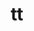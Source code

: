 ---
schema: default
title: tt
organization: ''
notes: ''
license: ''
maintainer: City of San Diego
maintainer_email: data@sandiego.gov
---